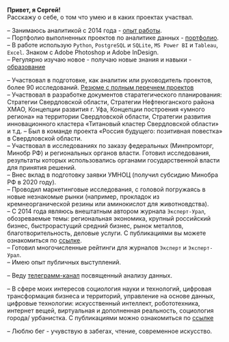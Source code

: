 **Привет, я Сергей!**   
Расскажу о себе, о том что умею и в каких проектах участвал. 

– Занимаюсь аналитикой с 2014 года - [опыт работы](https://github.com/SergeyZayakin/about-me/blob/main/job.md).     
– Портфолио выполненных проектов по аналитике данных - [портфолио](https://github.com/SergeyZayakin/portfolio/blob/main/README.md).   
– В работе использую `Python`, `PostgreSQL` и `SQLite`, `MS Power BI` и `Tableau`, `Excel`. Знаком с Adobe Photoshop и Adobe InDesign.   
– Регулярно изучаю новое - получаю новые знания и навыки - [образование](https://github.com/SergeyZayakin/about-me/blob/main/education.md)
    
– Участвовал в подготовке, как аналитик или руководитель проектов, более 90 исследований. [Резюме с полным перечнем проектов](https://docs.google.com/spreadsheets/d/1-aoz2BlzqIXNrPgwyKxu2VqmRh-PPFJ27W0_di3_6rE/edit?usp=sharing)   
– Участвовал в разработке документов старатегического планирования: Стратегии Свердловской области, Стратегии Нефтеюганского района ХМАО, Концепции развития г. Уфа, Концепции построения «умного региона» на территории Свердловской области, Стратегии развития инновационного кластера «Титановый кластер Свердловской области» и т.д.
– Был в команде проекта «Россия будущего: позитивная повестка» в Свердловской области.   
– Участвовал в исследованиях по заказу федеральных (Минпромторг, Минобр РФ) и региональных органов власти. Готовил исследования, результаты которых использовались органами государственной власти для принятия решений.   
– Внес вклад в подготовку заявки УМНОЦ (получил субсидию Минобра РФ в 2020 году).   
– Проводил маркетинговые исследования, с головой погружаясь в новые незнакомые рынки (например, прокладок из кремнеорганической резины или аминокислот для животновдства).   
– С 2014 года являюсь внештатным автором журнала `Эксперт-Урал`, обозреваемые темы: региональная экономика, крупный российский бизнес, быстрорастущий средний бизнес, рынок металлов, благотворительность, деловые услуги. С публикациями вы можете ознакомиться по [ссылке](http://www.acexpert.ru/authors/zayakin-sergey.html).   
– Готовил многочисленные рейтинги для журналов `Эксперт` и `Эксперт-Урал`.   
– Имею опыт публичных выступлений. 

– Веду [телеграмм-канал](https://t.me/momsanalytics) посвященный анализу данных.    

– В сфере моих интересов социология науки и технологий, цифровая трансформация бизнеса и территорий, управление на основе данных, цифровые технологии: искусственный интеллект, робототехника, интернет вещей, виртуальная и дополненная реальность, социология города/ урбанистка. С публикациями можно ознакомиться по [ссылке](http://elibrary.ru/author_items.asp?authorid=837665)    

– Люблю бег - учувствую в забегах, чтение, современное искусство.    
